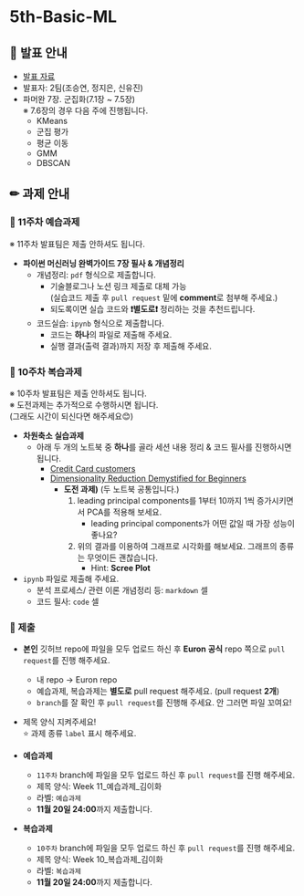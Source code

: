 # 5th-Basic-ML

## 📢 발표 안내
- [발표 자료](https://github.com/Ewha-Euron/5th-Basic-ML/blob/405d6166d23a399b1c46691278b63712823b58a5/Week11_%EB%B0%9C%ED%91%9C%EC%9E%90%EB%A3%8C.pdf)
- 발표자: 2팀(조승연, 정지은, 신유진)  
- 파머완 7장. 군집화(7.1장 ~ 7.5장)  
  ※ 7.6장의 경우 다음 주에 진행됩니다.  
  - KMeans
  - 군집 평가
  - 평균 이동
  - GMM
  - DBSCAN

## ✏ 과제 안내
### 📍 11주차 예습과제
※ 11주차 발표팀은 제출 안하셔도 됩니다.
- **파이썬 머신러닝 완벽가이드 7장 필사 & 개념정리**  
  - 개념정리: ```pdf``` 형식으로 제출합니다.
    - 기술블로그나 노션 링크 제출로 대체 가능  
      (실습코드 제출 후 ```pull request``` 밑에 **comment**로 첨부해 주세요.)
    - 되도록이면 실습 코드와 **❗별도로❗** 정리하는 것을 추천드립니다.
  - 코드실습: ```ipynb``` 형식으로 제출합니다.
    - 코드는 **하나**의 파일로 제출해 주세요.
    - 실행 결과(출력 결과)까지 저장 후 제출해 주세요.

### 📍 10주차 복습과제
※ 10주차 발표팀은 제출 안하셔도 됩니다.  
※ 도전과제는 추가적으로 수행하시면 됩니다.  
   (그래도 시간이 되신다면 해주세요😊)

- **차원축소 실습과제**  
  - 아래 두 개의 노트북 중 **하나**를 골라 세션 내용 정리 & 코드 필사를 진행하시면 됩니다.
    - [Credit Card customers](https://towardsdatascience.com/principal-component-analysis-with-python-an-example-for-beginners-by-a-beginner-ac052eff45c) 
    - [Dimensionality Reduction Demystified for Beginners](https://www.kaggle.com/code/lazrus/dimensionality-reduction-demystified-for-beginners/notebook)
      - **도전 과제)**
        (두 노트북 공통입니다.)
        1. leading principal components를 1부터 10까지 1씩 증가시키면서 PCA를 적용해 보세요.
           - leading principal components가 어떤 값일 때 가장 성능이 좋나요?
        2. 위의 결과를 이용하여 그래프로 시각화를 해보세요. 그래프의 종류는 무엇이든 괜찮습니다.
           - Hint: **Scree Plot** 
- ```ipynb``` 파일로 제출해 주세요.
  - 분석 프로세스/ 관련 이론 개념정리 등: ```markdown``` 셀
  - 코드 필사: ```code``` 셀

### 📍 제출
- **본인** 깃허브 repo에 파일을 모두 업로드 하신 후 **Euron 공식** repo 쪽으로 ```pull request```를 진행 해주세요.
  - 내 repo -> Euron repo
  - 예습과제, 복습과제는 **별도로** pull request 해주세요. (pull request **2개**)
  - ```branch```를 잘 확인 후 ```pull request```를 진행해 주세요. 안 그러면 파일 꼬여요!
- 제목 양식 지켜주세요!  
⭐ 과제 종류 ```label``` 표시 해주세요.

- **예습과제**
  - ```11주차``` branch에 파일을 모두 업로드 하신 후 ```pull request```를 진행 해주세요.
  - 제목 양식: Week 11_예습과제_김이화
  - 라벨: ```예습과제```
  - **11월 20일 24:00**까지 제출합니다.
  
- **복습과제**
  - ```10주차``` branch에 파일을 모두 업로드 하신 후 ```pull request```를 진행 해주세요.
  - 제목 양식: Week 10_복습과제_김이화
  - 라벨: ```복습과제```
  - **11월 20일 24:00**까지 제출합니다.
